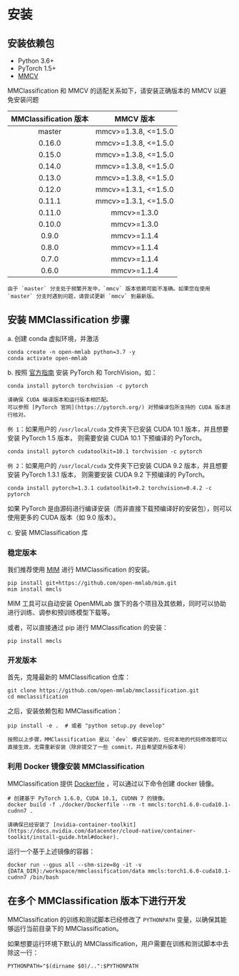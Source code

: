 # 安装

## 安装依赖包

- Python 3.6+
- PyTorch 1.5+
- [MMCV](https://github.com/open-mmlab/mmcv)

MMClassification 和 MMCV 的适配关系如下，请安装正确版本的 MMCV 以避免安装问题

| MMClassification 版本 |       MMCV 版本      |
|:---------------------:|:--------------------:|
|        master         | mmcv>=1.3.8, <=1.5.0 |
|        0.16.0         | mmcv>=1.3.8, <=1.5.0 |
|        0.15.0         | mmcv>=1.3.8, <=1.5.0 |
|        0.14.0         | mmcv>=1.3.8, <=1.5.0 |
|        0.13.0         | mmcv>=1.3.8, <=1.5.0 |
|        0.12.0         | mmcv>=1.3.1, <=1.5.0 |
|        0.11.1         | mmcv>=1.3.1, <=1.5.0 |
|        0.11.0         | mmcv>=1.3.0          |
|        0.10.0         | mmcv>=1.3.0          |
|         0.9.0         | mmcv>=1.1.4          |
|         0.8.0         | mmcv>=1.1.4          |
|         0.7.0         | mmcv>=1.1.4          |
|         0.6.0         | mmcv>=1.1.4          |

```{note}
由于 `master` 分支处于频繁开发中，`mmcv` 版本依赖可能不准确。如果您在使用
`master` 分支时遇到问题，请尝试更新 `mmcv` 到最新版。
```

## 安装 MMClassification 步骤

a. 创建 conda 虚拟环境，并激活

```shell
conda create -n open-mmlab python=3.7 -y
conda activate open-mmlab
```

b. 按照 [官方指南](https://pytorch.org/) 安装 PyTorch 和 TorchVision，如：

```shell
conda install pytorch torchvision -c pytorch
```

```{note}
请确保 CUDA 编译版本和运行版本相匹配。
可以参照 [PyTorch 官网](https://pytorch.org/) 对预编译包所支持的 CUDA 版本进行核对。
```

`例 1`：如果用户的 `/usr/local/cuda` 文件夹下已安装 CUDA 10.1 版本，并且想要安装 PyTorch 1.5 版本，
则需要安装 CUDA 10.1 下预编译的 PyTorch。

```shell
conda install pytorch cudatoolkit=10.1 torchvision -c pytorch
```

`例 2`：如果用户的 `/usr/local/cuda` 文件夹下已安装 CUDA 9.2 版本，并且想要安装 PyTorch 1.3.1 版本，
则需要安装 CUDA 9.2 下预编译的 PyTorch。

```shell
conda install pytorch=1.3.1 cudatoolkit=9.2 torchvision=0.4.2 -c pytorch
```

如果 PyTorch 是由源码进行编译安装（而非直接下载预编译好的安装包），则可以使用更多的 CUDA 版本（如 9.0 版本）。

c. 安装 MMClassification 库

### 稳定版本

我们推荐使用 [MIM](https://github.com/open-mmlab/mim) 进行 MMClassification 的安装。

```shell
pip install git+https://github.com/open-mmlab/mim.git
mim install mmcls
```

MIM 工具可以自动安装 OpenMMLab 旗下的各个项目及其依赖，同时可以协助进行训练、调参和预训练模型下载等。

或者，可以直接通过 pip 进行 MMClassification 的安装：

```shell
pip install mmcls
```

### 开发版本

首先，克隆最新的 MMClassification 仓库：

```shell
git clone https://github.com/open-mmlab/mmclassification.git
cd mmclassification
```

之后，安装依赖包和 MMClassification：

```shell
pip install -e .  # 或者 "python setup.py develop"
```

```{note}
按照以上步骤，MMClassification 是以 `dev` 模式安装的，任何本地的代码修改都可以直接生效，无需重新安装（除非提交了一些 commit，并且希望提升版本号）
```

### 利用 Docker 镜像安装 MMClassification

MMClassification 提供 [Dockerfile](https://github.com/open-mmlab/mmclassification/blob/master/docker/Dockerfile) ，可以通过以下命令创建 docker 镜像。

```shell
# 创建基于 PyTorch 1.6.0, CUDA 10.1, CUDNN 7 的镜像。
docker build -f ./docker/Dockerfile --rm -t mmcls:torch1.6.0-cuda10.1-cudnn7 .
```

```{important}
请确保已经安装了 [nvidia-container-toolkit](https://docs.nvidia.com/datacenter/cloud-native/container-toolkit/install-guide.html#docker).
```

运行一个基于上述镜像的容器：

```shell
docker run --gpus all --shm-size=8g -it -v {DATA_DIR}:/workspace/mmclassification/data mmcls:torch1.6.0-cuda10.1-cudnn7 /bin/bash
```

## 在多个 MMClassification 版本下进行开发

MMClassification 的训练和测试脚本已经修改了 `PYTHONPATH` 变量，以确保其能够运行当前目录下的 MMClassification。

如果想要运行环境下默认的 MMClassification，用户需要在训练和测试脚本中去除这一行：

```shell
PYTHONPATH="$(dirname $0)/..":$PYTHONPATH
```
